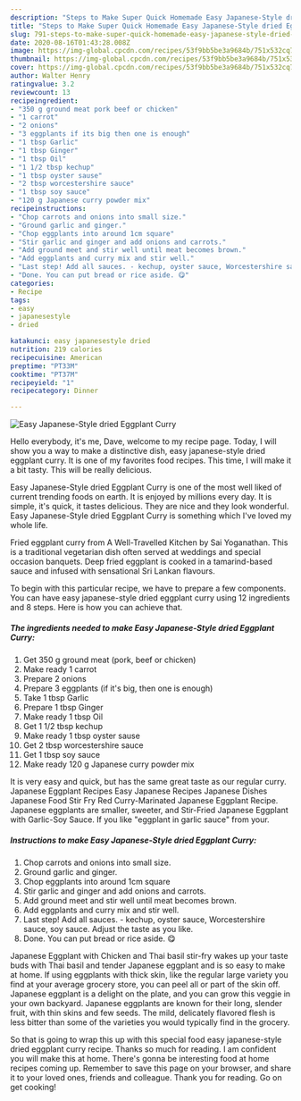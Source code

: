 ```yaml
---
description: "Steps to Make Super Quick Homemade Easy Japanese-Style dried Eggplant Curry"
title: "Steps to Make Super Quick Homemade Easy Japanese-Style dried Eggplant Curry"
slug: 791-steps-to-make-super-quick-homemade-easy-japanese-style-dried-eggplant-curry
date: 2020-08-16T01:43:28.008Z
image: https://img-global.cpcdn.com/recipes/53f9bb5be3a9684b/751x532cq70/easy-japanese-style-dried-eggplant-curry-recipe-main-photo.jpg
thumbnail: https://img-global.cpcdn.com/recipes/53f9bb5be3a9684b/751x532cq70/easy-japanese-style-dried-eggplant-curry-recipe-main-photo.jpg
cover: https://img-global.cpcdn.com/recipes/53f9bb5be3a9684b/751x532cq70/easy-japanese-style-dried-eggplant-curry-recipe-main-photo.jpg
author: Walter Henry
ratingvalue: 3.2
reviewcount: 13
recipeingredient:
- "350 g ground meat pork beef or chicken"
- "1 carrot"
- "2 onions"
- "3 eggplants if its big then one is enough"
- "1 tbsp Garlic"
- "1 tbsp Ginger"
- "1 tbsp Oil"
- "1 1/2 tbsp kechup"
- "1 tbsp oyster sause"
- "2 tbsp worcestershire sauce"
- "1 tbsp soy sauce"
- "120 g Japanese curry powder mix"
recipeinstructions:
- "Chop carrots and onions into small size."
- "Ground garlic and ginger."
- "Chop eggplants into around 1cm square"
- "Stir garlic and ginger and add onions and carrots."
- "Add ground meet and stir well until meat becomes brown."
- "Add eggplants and curry mix and stir well."
- "Last step! Add all sauces. - kechup, oyster sauce, Worcestershire sauce, soy sauce. Adjust the taste as you like."
- "Done. You can put bread or rice aside. 😋"
categories:
- Recipe
tags:
- easy
- japanesestyle
- dried

katakunci: easy japanesestyle dried 
nutrition: 219 calories
recipecuisine: American
preptime: "PT33M"
cooktime: "PT37M"
recipeyield: "1"
recipecategory: Dinner

---
```



![Easy Japanese-Style dried Eggplant Curry](https://img-global.cpcdn.com/recipes/53f9bb5be3a9684b/751x532cq70/easy-japanese-style-dried-eggplant-curry-recipe-main-photo.jpg)

Hello everybody, it's me, Dave, welcome to my recipe page. Today, I will show you a way to make a distinctive dish, easy japanese-style dried eggplant curry. It is one of my favorites food recipes. This time, I will make it a bit tasty. This will be really delicious.

Easy Japanese-Style dried Eggplant Curry is one of the most well liked of current trending foods on earth. It is enjoyed by millions every day. It is simple, it's quick, it tastes delicious. They are nice and they look wonderful. Easy Japanese-Style dried Eggplant Curry is something which I've loved my whole life.

Fried eggplant curry from A Well-Travelled Kitchen by Sai Yoganathan. This is a traditional vegetarian dish often served at weddings and special occasion banquets. Deep fried eggplant is cooked in a tamarind-based sauce and infused with sensational Sri Lankan flavours.


To begin with this particular recipe, we have to prepare a few components. You can have easy japanese-style dried eggplant curry using 12 ingredients and 8 steps. Here is how you can achieve that.

<!--inarticleads1-->

##### The ingredients needed to make Easy Japanese-Style dried Eggplant Curry:

1. Get 350 g ground meat (pork, beef or chicken)
1. Make ready 1 carrot
1. Prepare 2 onions
1. Prepare 3 eggplants (if it&#39;s big, then one is enough)
1. Take 1 tbsp Garlic
1. Prepare 1 tbsp Ginger
1. Make ready 1 tbsp Oil
1. Get 1 1/2 tbsp kechup
1. Make ready 1 tbsp oyster sause
1. Get 2 tbsp worcestershire sauce
1. Get 1 tbsp soy sauce
1. Make ready 120 g Japanese curry powder mix


It is very easy and quick, but has the same great taste as our regular curry. Japanese Eggplant Recipes Easy Japanese Recipes Japanese Dishes Japanese Food Stir Fry Red Curry-Marinated Japanese Eggplant Recipe. Japanese eggplants are smaller, sweeter, and Stir-Fried Japanese Eggplant with Garlic-Soy Sauce. If you like &#34;eggplant in garlic sauce&#34; from your. 

<!--inarticleads2-->

##### Instructions to make Easy Japanese-Style dried Eggplant Curry:

1. Chop carrots and onions into small size.
1. Ground garlic and ginger.
1. Chop eggplants into around 1cm square
1. Stir garlic and ginger and add onions and carrots.
1. Add ground meet and stir well until meat becomes brown.
1. Add eggplants and curry mix and stir well.
1. Last step! Add all sauces. - kechup, oyster sauce, Worcestershire sauce, soy sauce. Adjust the taste as you like.
1. Done. You can put bread or rice aside. 😋


Japanese Eggplant with Chicken and Thai basil stir-fry wakes up your taste buds with Thai basil and tender Japanese eggplant and is so easy to make at home. If using eggplants with thick skin, like the regular large variety you find at your average grocery store, you can peel all or part of the skin off. Japanese eggplant is a delight on the plate, and you can grow this veggie in your own backyard. Japanese eggplants are known for their long, slender fruit, with thin skins and few seeds. The mild, delicately flavored flesh is less bitter than some of the varieties you would typically find in the grocery. 

So that is going to wrap this up with this special food easy japanese-style dried eggplant curry recipe. Thanks so much for reading. I am confident you will make this at home. There's gonna be interesting food at home recipes coming up. Remember to save this page on your browser, and share it to your loved ones, friends and colleague. Thank you for reading. Go on get cooking!
